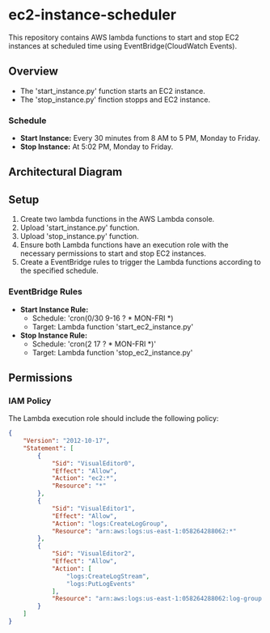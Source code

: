 # ec2-instance-scheduler
This repository contains AWS lambda functions to start and stop EC2 instances at scheduled time using EventBridge(CloudWatch Events).
## Overview
- The 'start_instance.py' function starts an EC2 instance.
- The 'stop_instance.py' finction stopps and EC2 instance.
### Schedule
- **Start Instance:** Every 30 minutes from 8 AM to 5 PM, Monday to Friday.
- **Stop Instance:** At 5:02 PM, Monday to Friday.

## Architectural Diagram

## Setup
1. Create two lambda functions in the AWS Lambda console.
2. Upload 'start_instance.py' function.
3. Upload 'stop_instance.py' function.
4. Ensure both Lambda functions have an execution role with the necessary permissions to start and stop EC2 instances.
5. Create a EventBridge rules to trigger the Lambda functions according to the specified schedule.

### EventBridge Rules
- **Start Instance Rule:**
  - Schedule: 'cron(0/30 9-16 ? * MON-FRI *)
  - Target: Lambda function 'start_ec2_instance.py'
- **Stop Instance Rule:**
  - Schedule: 'cron(2 17 ? * MON-FRI *)'
  - Target: Lambda function 'stop_ec2_instance.py'

## Permissions
### IAM Policy
The Lambda execution role should include the following policy:
```json
{
    "Version": "2012-10-17",
    "Statement": [
        {
            "Sid": "VisualEditor0",
            "Effect": "Allow",
            "Action": "ec2:*",
            "Resource": "*"
        },
        {
            "Sid": "VisualEditor1",
            "Effect": "Allow",
            "Action": "logs:CreateLogGroup",
            "Resource": "arn:aws:logs:us-east-1:058264288062:*"
        },
        {
            "Sid": "VisualEditor2",
            "Effect": "Allow",
            "Action": [
                "logs:CreateLogStream",
                "logs:PutLogEvents"
            ],
            "Resource": "arn:aws:logs:us-east-1:058264288062:log-group:/aws/lambda/Stop_EC2_INSTANCE_AT_A_CERTAIN_TIME:*"
        }
    ]
}







